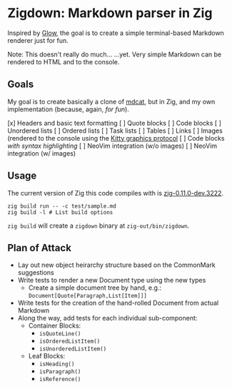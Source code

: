 # Zigdown: Markdown parser in Zig

Inspired by [Glow](https://github.com/charmbracelet/glow), the goal is to create a simple terminal-based Markdown renderer just for fun.

Note: This doesn't really do much... ...yet. Very simple Markdown can be rendered to HTML and to the console.

## Goals

My goal is to create basically a clone of [mdcat](https://github.com/swsnr/mdcat), but in Zig, and my own implementation (because, again, _for fun_).

[x] Headers and basic text formatting
[ ] Quote blocks
[ ] Code blocks
[ ] Unordered lists
[ ] Ordered lists
[ ] Task lists
[ ] Tables
[ ] Links
[ ] Images (rendered to the console using the [Kitty graphics protocol](https://sw.kovidgoyal.net/kitty/graphics-protocol/)
[ ] Code blocks _with syntax highlighting_
[ ] NeoVim integration (w/o images)
[ ] NeoVim integration (w/ images)

## Usage

The current version of Zig this code compiles with is [zig-0.11.0-dev.3222](https://ziglang.org/builds/zig-linux-x86_64-0.11.0-dev.3222+7077e90b3.tar.xz).

```shell
zig build run -- -c test/sample.md
zig build -l # List build options
```

`zig build` will create a `zigdown` binary at `zig-out/bin/zigdown`.

## Plan of Attack

- Lay out new object heirarchy structure based on the CommonMark suggestions
- Write tests to render a new Document type using the new types
  * Create a simple document tree by hand, e.g.: `Document[Quote[Paragraph,List[Item]]]`
- Write tests for the creation of the hand-rolled Document from actual Markdown
- Along the way, add tests for each individual sub-component:
  * Container Blocks:
    - `isQuoteLine()`
    - `isOrderedListItem()`
    - `isUnorderedListItem()`
  * Leaf Blocks:
    - `isHeading()`
    - `isParagraph()`
    - `isReference()`
